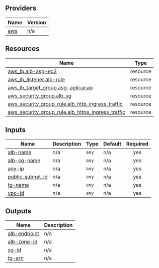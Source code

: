 <!-- BEGIN_TF_DOCS -->


## Providers

| Name | Version |
|------|---------|
| <a name="provider_aws"></a> [aws](#provider\_aws) | n/a |

## Resources

| Name | Type |
|------|------|
| [aws_lb.alb-asg-ec2](https://registry.terraform.io/providers/hashicorp/aws/latest/docs/resources/lb) | resource |
| [aws_lb_listener.alb-rule](https://registry.terraform.io/providers/hashicorp/aws/latest/docs/resources/lb_listener) | resource |
| [aws_lb_target_group.asg-aplicacao](https://registry.terraform.io/providers/hashicorp/aws/latest/docs/resources/lb_target_group) | resource |
| [aws_security_group.alb_sg](https://registry.terraform.io/providers/hashicorp/aws/latest/docs/resources/security_group) | resource |
| [aws_security_group_rule.alb_http_ingress_traffic](https://registry.terraform.io/providers/hashicorp/aws/latest/docs/resources/security_group_rule) | resource |
| [aws_security_group_rule.alb_https_ingress_traffic](https://registry.terraform.io/providers/hashicorp/aws/latest/docs/resources/security_group_rule) | resource |

## Inputs

| Name | Description | Type | Default | Required |
|------|-------------|------|---------|:--------:|
| <a name="input_alb-name"></a> [alb-name](#input\_alb-name) | n/a | `any` | n/a | yes |
| <a name="input_alb-sg-name"></a> [alb-sg-name](#input\_alb-sg-name) | n/a | `any` | n/a | yes |
| <a name="input_any-ip"></a> [any-ip](#input\_any-ip) | n/a | `any` | n/a | yes |
| <a name="input_public_subnet_id"></a> [public\_subnet\_id](#input\_public\_subnet\_id) | n/a | `any` | n/a | yes |
| <a name="input_tg-name"></a> [tg-name](#input\_tg-name) | n/a | `any` | n/a | yes |
| <a name="input_vpc-id"></a> [vpc-id](#input\_vpc-id) | n/a | `any` | n/a | yes |

## Outputs

| Name | Description |
|------|-------------|
| <a name="output_alb-endpoint"></a> [alb-endpoint](#output\_alb-endpoint) | n/a |
| <a name="output_alb-zone-id"></a> [alb-zone-id](#output\_alb-zone-id) | n/a |
| <a name="output_sg-id"></a> [sg-id](#output\_sg-id) | n/a |
| <a name="output_tg-arn"></a> [tg-arn](#output\_tg-arn) | n/a |
<!-- END_TF_DOCS -->